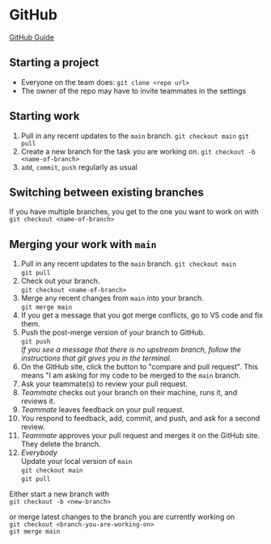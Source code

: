 # GitHub

[GitHub Guide](https://guides.github.com/introduction/flow/)

## Starting a project
- Everyone on the team does:
```git clone <repo url>```
- The owner of the repo may have to invite teammates in the settings

## Starting work
1. Pull in any recent updates to the `main` branch.
```git checkout main```
```git pull```
2. Create a new branch for the task you are working on. 
```git checkout -b <name-of-branch>```
3. `add`, `commit`, `push` regularly as usual

## Switching between existing branches
If you have multiple branches, you get to the one you want to work on with
```git checkout <name-of-branch>```

## Merging your work with `main`
1. Pull in any recent updates to the `main` branch.
```git checkout main```  
```git pull```  
2. Check out your branch.  
```git checkout <name-of-branch>```  
3. Merge any recent changes from `main` into your branch.  
```git merge main```   
4. If you get a message that you got merge conflicts, go to VS code and fix them.
5. Push the post-merge version of your branch to GitHub.  
```git push```  
*If you see a message that there is no upstream branch, follow the instructions that git gives you in the terminal.*
6. On the GitHub site, click the button to "compare and pull request". This means "I am asking for my code to be merged to the `main` branch.
7. Ask your teammate(s) to review your pull request.
8. *Teammate* checks out your branch on their machine, runs it, and reviews it.
9. *Teammate* leaves feedback on your pull request.
10. *You* respond to feedback, add, commit, and push, and ask for a second review.
11. *Teammate* approves your pull request and merges it on the GitHub site. They delete the branch.
12. *Everybody*  
Update your local version of `main`  
```git checkout main```  
```git pull```  

Either start a new branch with  
```git checkout -b <new-branch>```  

or merge latest changes to the branch you are currently working on  
```git checkout <branch-you-are-working-on>```  
```git merge main```  